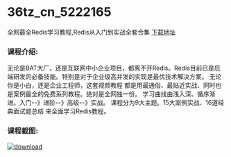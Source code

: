 # 36tz_cn_5222165
全网最全Redis学习教程,Redis从入门到实战全套合集
[下载地址](http://www.36tz.cn/article/5222165 "下载地址")
### 课程介绍:
无论是BAT大厂，还是互联网中小企业项目，都离不开Redis。Redis目前已是后端研发的必备技能。特别是对于企业级高并发的实现是最优技术解决方案。
无论你是小白，还是企业工程师，这套视频教程 都是用最通俗、最贴近实战、同时也是案例最全的免费系列教程。绝对是全网独一份。 学习曲线由浅入深、循序渐进。入门--》进阶--》高级--》实战。
课程分为9大主题。15大案例实战、16道经典面试题总结 来全面学习Redis教程。

### 课程截图:
[![download](http://36tz.cn/muke_img/2021_12_2-43.png "下载地址")](http://www.36tz.cn "下载地址")
